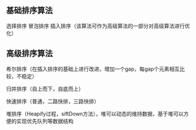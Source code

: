 ## 基础排序算法
选择排序
冒泡排序
插入排序（该算法可作为高级算法的一部分对高级算法进行优化）

## 高级排序算法
希尔排序（在插入排序的基础上进行改进，增加一个gap，每gap个元素相互比较，不稳定）

归并排序（自上而下，自底而上）

快速排序（普通，二路快排，三路快排）

堆排序（Heapify过程，siftDown方法），堆可以动态的维持数据，基于堆可以方便的实现优先队列等数据结构